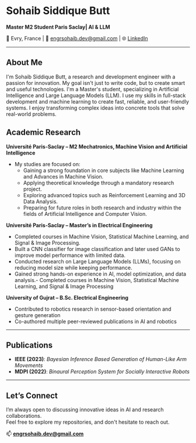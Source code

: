 # Sohaib Siddique Butt

**Master M2 Student Paris Saclay| AI & LLM**


📍 Evry, France | 📧 engrsohaib.dev@gmail.com | 🌐 [LinkedIn](https://linkedin.com/in/sohaibdev)

---

## About Me

I'm Sohaib Siddique Butt, a research and development engineer with a passion for innovation. My goal isn't just to write code, but to create smart and useful technologies. I'm a Master's student, specializing in Artificial Intelligence and Large Language Models (LLM). I use my skills in full-stack development and machine learning to create fast, reliable, and user-friendly systems. I enjoy transforming complex ideas into concrete tools that solve real-world problems.

## Academic Research

**Université Paris-Saclay – M2 Mechatronics, Machine Vision and Artificial Intelligence**  
- My studies are focused on:
  - Gaining a strong foundation in core subjects like Machine Learning and Advances in Machine Vision.
  - Applying theoretical knowledge through a mandatory research project.
  - Exploring advanced topics such as Reinforcement Learning and 3D Data Analysis.
  - Preparing for future roles in both research and industry within the fields of Artificial Intelligence and Computer Vision.

**Université Paris-Saclay – Master’s in Electrical Engineering**  
- Completed courses in Machine Vision, Statistical Machine Learning, and Signal & Image Processing.
- Built a CNN classifier for image classification and later used GANs to improve model performance with limited data.
- Conducted research on Large Language Models (LLMs), focusing on reducing model size while keeping performance.
- Gained strong hands-on experience in AI, model optimization, and data analysis.- Completed courses in Machine Vision, Statistical Machine Learning, and Signal & Image Processing
  

**University of Gujrat – B.Sc. Electrical Engineering**  
- Contributed to robotics research in sensor-based orientation and gesture generation  
- Co-authored multiple peer-reviewed publications in AI and robotics

---

## Publications

- **IEEE (2023)**: *Bayesian Inference Based Generation of Human-Like Arm Movements*  
- **MDPI (2022)**: *Binaural Perception System for Socially Interactive Robots*  

---

## Let’s Connect

I’m always open to discussing innovative ideas in AI and research collaborations.  
Feel free to explore my repositories, and don't hesitate to reach out.

📫 **engrsohaib.dev@gmail.com**
